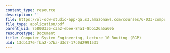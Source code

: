 ```yaml
---
content_type: resource
description: ''
file: https://ol-ocw-studio-app-qa.s3.amazonaws.com/courses/6-033-computer-system-engineering-spring-2018/13cb1376fba2b7bad3d717c0d2991531_MIT6_033S18lec10.pdf
file_type: application/pdf
parent_uid: 75800336-c3a2-ebee-84a1-8bb126a5a60b
resourcetype: Document
title: Computer System Engineering, Lecture 10 Routing (BGP)
uid: 13cb1376-fba2-b7ba-d3d7-17c0d2991531
---
```


